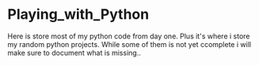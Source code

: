 # Playing_with_Python
 Here is store most of my python code from day one. Plus it's where i store my random python projects. While some of them is not yet ccomplete i will make sure to document what is missing..


